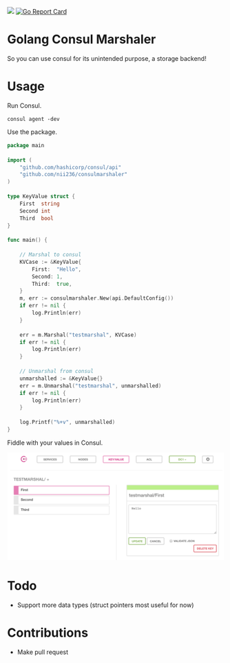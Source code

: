 [![](https://godoc.org/github.com/nii236/consulmarshaler?status.svg)](http://godoc.org/github.com/nii236/consulmarshaler)
[![Go Report Card](https://goreportcard.com/badge/github.com/nii236/consulmarshaler)](https://goreportcard.com/report/github.com/nii236/consulmarshaler)

# Golang Consul Marshaler

So you can use consul for its unintended purpose, a storage backend!

# Usage

Run Consul.

```
consul agent -dev
```

Use the package.

```go
package main

import (
	"github.com/hashicorp/consul/api"
	"github.com/nii236/consulmarshaler"
)

type KeyValue struct {
	First  string
	Second int
	Third  bool
}

func main() {

	// Marshal to consul
	KVCase := &KeyValue{
		First:  "Hello",
		Second: 1,
		Third:  true,
	}
	m, err := consulmarshaler.New(api.DefaultConfig())
	if err != nil {
		log.Println(err)
	}

	err = m.Marshal("testmarshal", KVCase)
	if err != nil {
		log.Println(err)
	}

	// Unmarshal from consul
	unmarshalled := &KeyValue{}
	err = m.Unmarshal("testmarshal", unmarshalled)
	if err != nil {
		log.Println(err)
	}

	log.Printf("%+v", unmarshalled)
}
```

Fiddle with your values in Consul.

![](/images/consul.png)

# Todo

- Support more data types (struct pointers most useful for now)

# Contributions

- Make pull request